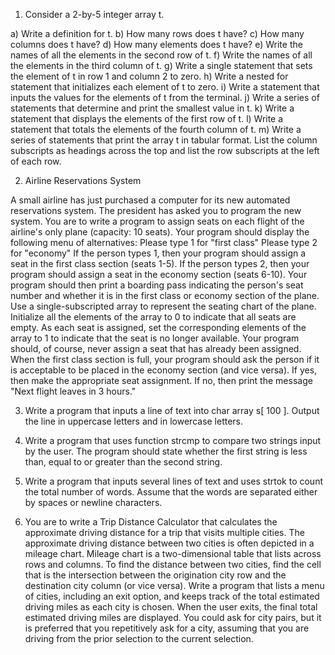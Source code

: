 1. Consider a 2-by-5 integer array t.

  a) Write a definition for t.
  b) How many rows does t have?
  c) How many columns does t have?
  d) How many elements does t have?
  e) Write the names of all the elements in the second row of t.
  f) Write the names of all the elements in the third column of t.
  g) Write a single statement that sets the element of t in row 1 and column 2 to zero.
  h) Write a nested for statement that initializes each element of t to zero.
  i) Write a statement that inputs the values for the elements of t from the terminal.
  j) Write a series of statements that determine and print the smallest value in t.
  k) Write a statement that displays the elements of the first row of t.
  l) Write a statement that totals the elements of the fourth column of t.
  m) Write a series of statements that print the array t in tabular format. List the column
  subscripts as headings across the top and list the row subscripts at the left of each
  row.
  
2. Airline Reservations System

  A small airline has just purchased a computer for its new automated reservations
  system. The president has asked you to program the new system. You are to write a
  program to assign seats on each flight of the airline's only plane (capacity: 10 seats).
  Your program should display the following menu of alternatives:
  Please type 1 for "first class"
  Please type 2 for "economy"
  If the person types 1, then your program should assign a seat in the first class section
  (seats 1-5). If the person types 2, then your program should assign a seat in the
  economy section (seats 6-10). Your program should then print a boarding pass
  indicating the person's seat number and whether it is in the first class or economy
  section of the plane.
  Use a single-subscripted array to represent the seating chart of the plane. Initialize all
  the elements of the array to 0 to indicate that all seats are empty. As each seat is
  assigned, set the corresponding elements of the array to 1 to indicate that the seat is no
  longer available. Your program should, of course, never assign a seat that has already
  been assigned. When the first class section is full, your program should ask the person
  if it is acceptable to be placed in the economy section (and vice versa). If yes, then
  make the appropriate seat assignment. If no, then print the message "Next flight leaves
  in 3 hours."
  
3. Write a program that inputs a line of text into char array s[ 100 ]. Output the line in
  uppercase letters and in lowercase letters.
  
4. Write a program that uses function strcmp to compare two strings input by the user.
  The program should state whether the first string is less than, equal to or greater than
  the second string.
  
5. Write a program that inputs several lines of text and uses strtok to count the total
  number of words. Assume that the words are separated either by spaces or newline
  characters.
  
6. You are to write a Trip Distance Calculator that calculates the approximate driving
  distance for a trip that visits multiple cities.
  The approximate driving distance between two cities is often depicted in a mileage
  chart. Mileage chart is a two-dimensional table that lists across rows and columns.
  To find the distance between two cities, find the cell that is the intersection between
  the origination city row and the destination city column (or vice versa).
  Write a program that lists a menu of cities, including an exit option, and keeps track of
  the total estimated driving miles as each city is chosen. When the user exits, the final
  total estimated driving miles are displayed.
  You could ask for city pairs, but it is preferred that you repetitively ask for a city,
  assuming that you are driving from the prior selection to the current selection.

